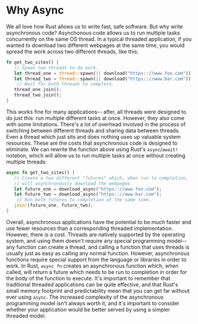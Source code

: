 # Why Async

We all love how Rust allows us to write fast, safe software. But why write
asynchronous code?
 Asynchonous code allows us to run multiple tasks concurrently on the same OS
thread. In a typical threaded application, if you wanted to download two
different webpages at the same time, you would spread the work across two
different threads, like this:
 ```rust
fn get_two_sites() {
    // Spawn two threads to do work.
    let thread_one = thread::spawn(|| download("https:://www.foo.com"));
    let thread_two = thread::spawn(|| download("https:://www.bar.com"));
     // Wait for both threads to complete.
    thread_one.join();
    thread_two.join();
}
```
 This works fine for many applications-- after, all threads were designed
to do just this: run multiple different tasks at once. However, they also
come with some limitations. There's a lot of overhead involved in the
process of switching between different threads and sharing data between
threads. Even a thread which just sits and does nothing uses up valuable
system resources. These are the costs that asynchronous code is designed
to eliminate. We can rewrite the function above using Rust's
`async`/`await!` notation, which will allow us to run multiple tasks at
once without creating multiple threads:
 ```rust
async fn get_two_sites() {
    // Create a two different "futures" which, when run to completion,
    // will asynchronously download the webpages.
    let future_one = download_async("https:://www.foo.com");
    let future_two = download_async("https:://www.bar.com");
     // Run both futures to completion at the same time.
    join!(future_one, future_two);
}
```
 Overall, asynchronous applications have the potential to be much faster and
use fewer resources than a corresponding threaded implementation. However,
there is a cost. Threads are natively supported by the operating system,
and using them doesn't require any special programming model-- any function
can create a thread, and calling a function that uses threads is usually
just as easy as calling any normal function. However, asynchronous functions
require special support from the language or libraries in order to work.
In Rust, `async fn` creates an asynchronous function which, when called,
will return a future which needs to be run to completion in order for the
body of the function to execute.
 It's important to remember that traditional threaded applications can be quite
effective, and that Rust's small memory footprint and predictability mean that
you can get far without ever using `async`. The increased complexity of the
asynchronous programming model isn't always worth it, and it's important to
consider whether your application would be better served by using a simpler
threaded model.